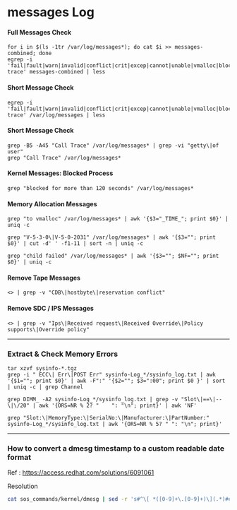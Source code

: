 # messages Log

#### Full Messages Check
```
for i in $(ls -1tr /var/log/messages*); do cat $i >> messages-combined; done
egrep -i 'fail|fault|warn|invalid|conflict|crit|excep|cannot|unable|vmalloc|blocked|call trace' messages-combined | less
```


#### Short Message Check
```
egrep -i 'fail|fault|warn|invalid|conflict|crit|excep|cannot|unable|vmalloc|blocked|call trace' /var/log/messages | less
```


#### Short Message Check

```
grep -B5 -A45 "Call Trace" /var/log/messages* | grep -vi "getty\|of user"
grep "Call Trace" /var/log/messages*
```


#### Kernel Messages: Blocked Process
```
grep "blocked for more than 120 seconds" /var/log/messages*
```



#### Memory Allocation Messages

```
grep "to vmalloc" /var/log/messages* | awk '{$3="_TIME_"; print $0}' | uniq -c

grep "V-5-3-0\|V-5-0-2031" /var/log/messages* | awk '{$3=""; print $0}' | cut -d' ' -f1-11 | sort -n | uniq -c

grep "child failed" /var/log/messages* | awk '{$3=""; $NF=""; print $0}' | uniq -c
```

#### Remove Tape Messages
```
<> | grep -v "CDB\|hostbyte\|reservation conflict"
```

#### Remove SDC / IPS Messages
```
<> | grep -v "Ips\|Received request\|Received Override\|Policy supports\|Override policy"
```

---

### Extract & Check Memory Errors

```
tar xzvf sysinfo-*.tgz
grep -i " ECC\| Err\|POST Err" sysinfo-Log_*/sysinfo_log.txt | awk '{$1=""; print $0}' | awk -F":" '{$2=""; $3=":00"; print $0 }' | sort | uniq -c | grep Channel

grep DIMM_ -A2 sysinfo-Log_*/sysinfo_log.txt | grep -v "Slot\|==\|--\|\/20" | awk '{ORS=NR % 2? "    ": "\n"; print}' | awk 'NF'

grep "Slot:\|MemoryType:\|SerialNo:\|Manufacturer:\|PartNumber:" sysinfo-Log_*/sysinfo_log.txt | awk '{ORS=NR % 5? " ": "\n"; print}'
```


---

### How to convert a dmesg timestamp to a custom readable date format

Ref : https://access.redhat.com/solutions/6091061

Resolution

```bash
cat sos_commands/kernel/dmesg | sed -r 's#^\[ *([0-9]+\.[0-9]+)\](.*)#echo -n "[";echo -n $(date --date="@$(echo "$(grep btimeproc/stat|cut -d " " -f 2)+\1" | bc)" +"%c");echo -n "]";echo -n "\2"#e' >./dmesg_ts
```





